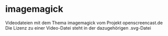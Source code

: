 # imagemagick

Videodateien mit dem Thema imagemagick vom Projekt openscreencast.de    
Die Lizenz zu einer Video-Datei steht in der dazugehörigen .svg-Datei
